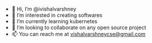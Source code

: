 - 👋 Hi, I’m @ivishalvarshney
- 👀 I’m interested in creating softwares
- 🌱 I’m currently learning kubernetes
- 💞️ I’m looking to collaborate on any open source project
- 📫 You can reach me at vishalvarshneycse@gmail.com

<!---
ivishalvarshney/ivishalvarshney is a ✨ special ✨ repository because its `README.md` (this file) appears on your GitHub profile.
You can click the Preview link to take a look at your changes.
--->
